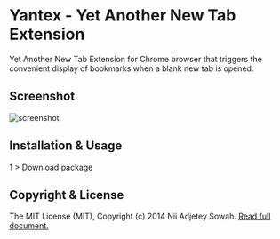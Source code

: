 Yantex - Yet Another New Tab Extension
==============

Yet Another New Tab Extension for Chrome browser that triggers the convenient display of bookmarks when a blank new tab is opened.

## Screenshot
![screenshot](https://raw.github.com/nadjetey/yantex/blob/master/screenshot/yantex.png)

## Installation & Usage
1 > [Download](https://github.com/nadjetey/yantex/archive/master.zip) package

## Copyright & License
The MIT License (MIT), Copyright (c) 2014 Nii Adjetey Sowah. [Read full document.](LICENSE)

